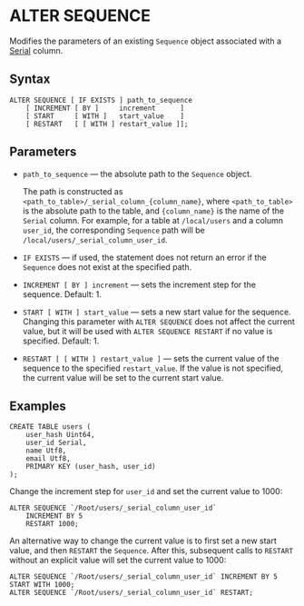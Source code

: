 # ALTER SEQUENCE

Modifies the parameters of an existing `Sequence` object associated with a [Serial](../types/serial.md) column.

## Syntax

```yql
ALTER SEQUENCE [ IF EXISTS ] path_to_sequence
    [ INCREMENT [ BY ]     increment      ]
    [ START     [ WITH ]   start_value    ]
    [ RESTART   [ [ WITH ] restart_value ]];
```

## Parameters

* `path_to_sequence` — the absolute path to the `Sequence` object.

    The path is constructed as `<path_to_table>/_serial_column_{column_name}`,
    where `<path_to_table>` is the absolute path to the table, and `{column_name}` is the name of the `Serial` column.
    For example, for a table at `/local/users` and a column `user_id`, the corresponding `Sequence` path will be `/local/users/_serial_column_user_id`.

* `IF EXISTS` — if used, the statement does not return an error if the `Sequence` does not exist at the specified path.

* `INCREMENT [ BY ] increment` — sets the increment step for the sequence. Default: 1.

* `START [ WITH ] start_value` — sets a new start value for the sequence. Changing this parameter with `ALTER SEQUENCE` does not affect the current value, but it will be used with `ALTER SEQUENCE RESTART` if no value is specified. Default: 1.

* `RESTART [ [ WITH ] restart_value ]` — sets the current value of the sequence to the specified `restart_value`. If the value is not specified, the current value will be set to the current start value.

## Examples

```yql
CREATE TABLE users (
    user_hash Uint64,
    user_id Serial,
    name Utf8,
    email Utf8,
    PRIMARY KEY (user_hash, user_id)
);
```

Change the increment step for `user_id` and set the current value to 1000:

```yql
ALTER SEQUENCE `/Root/users/_serial_column_user_id`
    INCREMENT BY 5
    RESTART 1000;
```

An alternative way to change the current value is to first set a new start value, and then `RESTART` the `Sequence`. After this, subsequent calls to `RESTART` without an explicit value will set the current value to 1000:

```yql
ALTER SEQUENCE `/Root/users/_serial_column_user_id` INCREMENT BY 5 START WITH 1000;
ALTER SEQUENCE `/Root/users/_serial_column_user_id` RESTART;
```